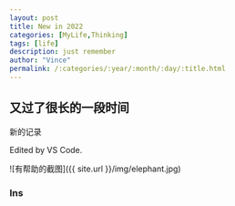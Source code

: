```yaml
---
layout: post
title: New in 2022
categories: [MyLife,Thinking]
tags: [life]
description: just remember
author: "Vince"
permalink: /:categories/:year/:month/:day/:title.html
---
```

## 又过了很长的一段时间

新的记录

Edited by VS Code.


![有帮助的截图]({{ site.url }}/img/elephant.jpg)


### Ins

